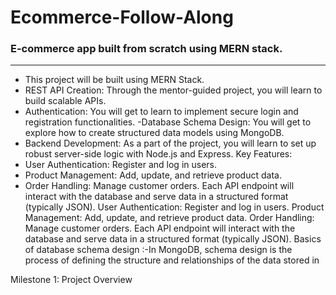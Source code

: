 # Ecommerce-Follow-Along
### E-commerce app built from scratch using MERN stack.
---
- This project will be built using MERN Stack.
- REST API Creation: Through the mentor-guided project, you will learn to build scalable APIs.
- Authentication: You will get to learn to implement secure login and registration functionalities. -Database Schema Design: You will get to explore how to create structured data models using MongoDB.
- Backend Development: As a part of the project, you will learn to set up robust server-side logic with Node.js and Express.
Key Features:
- User Authentication: Register and log in users.
- Product Management: Add, update, and retrieve product data.
- Order Handling: Manage customer orders. Each API endpoint will interact with the database and serve data in a structured format (typically JSON). User Authentication: Register and log in users. Product Management: Add, update, and retrieve product data. Order Handling: Manage customer orders. Each API endpoint will interact with the database and serve data in a structured format (typically JSON).
Basics of database schema design :-In MongoDB, schema design is the process of defining the structure and relationships of the data stored in





Milestone 1: Project Overview